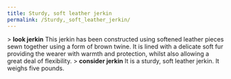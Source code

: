 ```yaml
---
title: Sturdy, soft leather jerkin
permalink: /Sturdy,_soft_leather_jerkin/
---
```


\> **look jerkin**
This jerkin has been constructed using softened leather pieces sewn
together
using a form of brown twine. It is lined with a delicate soft fur
providing the
wearer with warmth and protection, whilst also allowing a great deal
of
flexibility.
\> **consider jerkin**
It is a sturdy, soft leather jerkin.
It weighs five pounds.